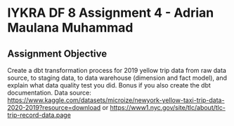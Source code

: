 # IYKRA DF 8 Assignment 4 - Adrian Maulana Muhammad
## Assignment Objective
Create a dbt transformation process for 2019 yellow trip data from raw data source, to staging data, to data warehouse (dimension and fact model), and explain what data quality test you did.  Bonus if you also create the dbt documentation.  Data source:  https://www.kaggle.com/datasets/microize/newyork-yellow-taxi-trip-data-2020-2019?resource=download or https://www1.nyc.gov/site/tlc/about/tlc-trip-record-data.page